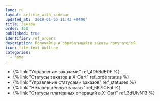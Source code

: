 ```yaml
---
lang: ru
layout: article_with_sidebar
updated_at: '2018-01-05 11:43 +0400'
title: Заказы
order: 160
published: true
identifier: ref_orders
description: Получайте и обрабатывайте заказы покупателей
icon: file text outline
categories:
  - home
---
```

*   {% link "Управление заказами" ref_4DhBdE0F %}
*   {% link "Статусы заказов в X-Cart" ref_orderstatus %}
*   {% link "Управление статусами заказов" ref_statuses %}
*   {% link "Незавершённые заказы" ref_6K7lCFaI %}
*   {% link "Статусы платёжных операций в X-Cart" ref_3dUIvN13 %}
